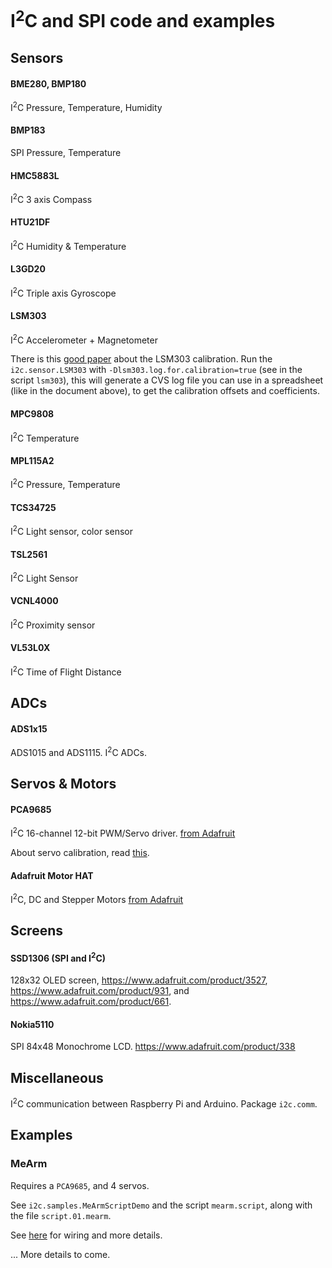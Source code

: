 # I<sup>2</sup>C and SPI code and examples

## Sensors

#### BME280, BMP180
I<sup>2</sup>C Pressure, Temperature, Humidity

#### BMP183
SPI Pressure, Temperature

#### HMC5883L
I<sup>2</sup>C 3 axis Compass

#### HTU21DF
I<sup>2</sup>C Humidity & Temperature

#### L3GD20
I<sup>2</sup>C Triple axis Gyroscope

#### LSM303
I<sup>2</sup>C Accelerometer + Magnetometer

There is this [good paper](https://github.com/praneshkmr/node-lsm303/wiki/Understanding-the-calibration-of-the-LSM303-magnetometer-(compass)) about the LSM303 calibration.
Run the `i2c.sensor.LSM303` with `-Dlsm303.log.for.calibration=true` (see in the script `lsm303`), this will generate a CVS log file you can use in a spreadsheet (like in the document above),
to get the calibration offsets and coefficients.

#### MPC9808
I<sup>2</sup>C Temperature

#### MPL115A2
I<sup>2</sup>C Pressure, Temperature

#### TCS34725
I<sup>2</sup>C Light sensor, color sensor

#### TSL2561
I<sup>2</sup>C Light Sensor

#### VCNL4000
I<sup>2</sup>C Proximity sensor

#### VL53L0X
I<sup>2</sup>C Time of Flight Distance

## ADCs

#### ADS1x15
ADS1015 and ADS1115. I<sup>2</sup>C ADCs.

## Servos & Motors

#### PCA9685
I<sup>2</sup>C 16-channel 12-bit PWM/Servo driver.
[from Adafruit](https://www.adafruit.com/product/815)

About servo calibration, read [this](./PWM.md).

#### Adafruit Motor HAT
I<sup>2</sup>C, DC and Stepper Motors
[from Adafruit](https://www.adafruit.com/product/2348)

## Screens

#### SSD1306 (SPI and I<sup>2</sup>C)
128x32 OLED screen, https://www.adafruit.com/product/3527, https://www.adafruit.com/product/931, and https://www.adafruit.com/product/661.

#### Nokia5110
SPI 84x48 Monochrome LCD. https://www.adafruit.com/product/338

## Miscellaneous
I<sup>2</sup>C communication between Raspberry Pi and Arduino.
Package `i2c.comm`.

## Examples
### MeArm
Requires a `PCA9685`, and 4 servos.

See `i2c.samples.MeArmScriptDemo` and the script `mearm.script`, along with the file `script.01.mearm`.

See [here](https://github.com/OlivierLD/raspberry-pi4j-samples/tree/master/Processing#mearm-gui) for wiring and more details.

... More details to come.


